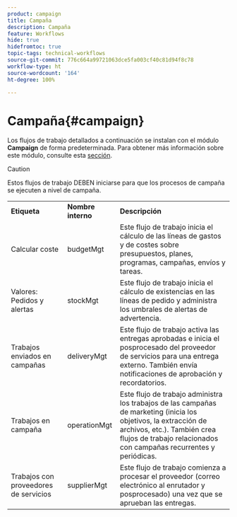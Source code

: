 ```yaml
---
product: campaign
title: Campaña
description: Campaña
feature: Workflows
hide: true
hidefromtoc: true
topic-tags: technical-workflows
source-git-commit: 776c664a99721063dce5fa003cf40c81d94f8c78
workflow-type: ht
source-wordcount: '164'
ht-degree: 100%

---
```



# Campaña{#campaign}



Los flujos de trabajo detallados a continuación se instalan con el módulo **Campaign** de forma predeterminada. Para obtener más información sobre este módulo, consulte esta [sección](../../campaign/using/designing-marketing-campaigns.md).

>[!CAUTION]
>
>Estos flujos de trabajo DEBEN iniciarse para que los procesos de campaña se ejecuten a nivel de campaña.

<table> 
 <tbody> 
  <tr> 
   <td> <strong>Etiqueta</strong><br /> </td> 
   <td> <strong>Nombre interno</strong><br /> </td> 
   <td> <strong>Descripción</strong><br /> </td> 
  </tr> 
  <tr> 
   <td> <span class="uicontrol">Calcular coste</span> <br /> </td> 
   <td> <span class="uicontrol">budgetMgt</span> <br /> </td> 
   <td> Este flujo de trabajo inicia el cálculo de las líneas de gastos y de costes sobre presupuestos, planes, programas, campañas, envíos y tareas.<br /> </td> 
  </tr> 
  <tr> 
   <td> <span class="uicontrol">Valores: Pedidos y alertas</span> <br /> </td> 
   <td> <span class="uicontrol">stockMgt</span> <br /> </td> 
   <td> Este flujo de trabajo inicia el cálculo de existencias en las líneas de pedido y administra los umbrales de alertas de advertencia.<br /> </td> 
  </tr> 
  <tr> 
   <td> <span class="uicontrol">Trabajos enviados en campañas</span> <br /> </td> 
   <td> <span class="uicontrol">deliveryMgt</span> <br /> </td> 
   <td> Este flujo de trabajo activa las entregas aprobadas e inicia el posprocesado del proveedor de servicios para una entrega externo. También envía notificaciones de aprobación y recordatorios.<br /> </td> 
  </tr> 
  <tr> 
   <td> <span class="uicontrol">Trabajos en campaña</span> <br /> </td> 
   <td> <span class="uicontrol">operationMgt</span> <br /> </td> 
   <td> Este flujo de trabajo administra los trabajos de las campañas de marketing (inicia los objetivos, la extracción de archivos, etc.). También crea flujos de trabajo relacionados con campañas recurrentes y periódicas.<br /> </td> 
  </tr> 
  <tr> 
   <td> <span class="uicontrol">Trabajos con proveedores de servicios</span> <br /> </td> 
   <td> <span class="uicontrol">supplierMgt</span> <br /> </td> 
   <td> Este flujo de trabajo comienza a procesar el proveedor (correo electrónico al enrutador y posprocesado) una vez que se aprueban las entregas. <br /> </td> 
  </tr> 
 </tbody> 
</table>

